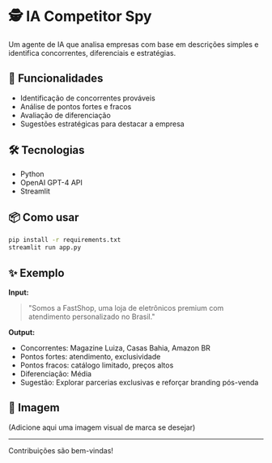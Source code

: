 # 🕵️ IA Competitor Spy

Um agente de IA que analisa empresas com base em descrições simples e identifica concorrentes, diferenciais e estratégias.

## 🚀 Funcionalidades
- Identificação de concorrentes prováveis
- Análise de pontos fortes e fracos
- Avaliação de diferenciação
- Sugestões estratégicas para destacar a empresa

## 🛠 Tecnologias
- Python
- OpenAI GPT-4 API
- Streamlit

## 📦 Como usar
```bash
pip install -r requirements.txt
streamlit run app.py
```

## ✨ Exemplo
**Input:**
> "Somos a FastShop, uma loja de eletrônicos premium com atendimento personalizado no Brasil."

**Output:**
- Concorrentes: Magazine Luiza, Casas Bahia, Amazon BR  
- Pontos fortes: atendimento, exclusividade  
- Pontos fracos: catálogo limitado, preços altos  
- Diferenciação: Média  
- Sugestão: Explorar parcerias exclusivas e reforçar branding pós-venda

## 📸 Imagem
(Adicione aqui uma imagem visual de marca se desejar)

---

Contribuições são bem-vindas!
